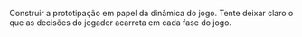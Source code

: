 Construir a prototipação em papel da dinâmica do jogo. Tente deixar claro o que as
decisões do jogador acarreta em cada fase do jogo.

